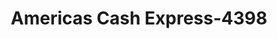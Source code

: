 ---
f_zip-code: 21703
f_state-code: MD
title: Americas Cash Express-4398
f_phone: 301-695-2817
f_city-only: Frederick
f_address: 1170 W Patrick Street Ste A Frederick
f_location-unique-id: '4398'
slug: americas-cash-express-4398
updated-on: '2024-05-30T13:46:58.046Z'
created-on: '2024-05-30T13:36:59.803Z'
published-on: '2024-05-30T13:54:32.469Z'
f_city-state: cms/city/frederick-md.md
f_company: cms/company/americas-cash-express.md
f_state: cms/state/maryland.md
layout: '[payday-loan].html'
tags: payday-loan
---